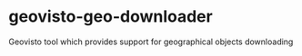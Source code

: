 # geovisto-geo-downloader
Geovisto tool which provides support for geographical objects downloading
